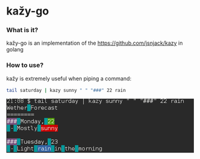 kažy-go
====

### What is it?
kažy-go is an implementation of the https://github.com/jsnjack/kazy in golang

### How to use?
kažy is extremely useful when piping a command:
```bash
tail saturday | kazy sunny " " "###" 22 rain
```
![ScreenShot](https://raw.githubusercontent.com/jsnjack/kazy/master/screenshot.png)
